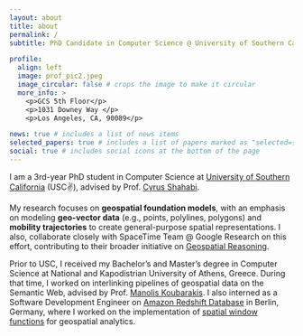 ```yaml
---
layout: about
title: about
permalink: /
subtitle: PhD Candidate in Computer Science @ University of Southern California

profile:
  align: left
  image: prof_pic2.jpeg
  image_circular: false # crops the image to make it circular
  more_info: >
    <p>GCS 5th Floor</p>
    <p>1031 Downey Way </p>
    <p>Los Angeles, CA, 90089</p>

news: true # includes a list of news items
selected_papers: true # includes a list of papers marked as "selected={true}"
social: true # includes social icons at the bottom of the page
---
```


I am a 3rd-year PhD student in Computer Science at [University of Southern California](https://www.usc.edu/) (USC✌️), advised by Prof. [Cyrus Shahabi](https://infolab.usc.edu/Shahabi/index.html).

My research focuses on **geospatial foundation models**, with an emphasis on modeling **geo-vector data** (e.g., points, polylines, polygons) and **mobility trajectories** to create general-purpose spatial representations. I also, collaborate closely with SpaceTime Team @ Google Research on this effort, contributing to their broader initiative on [Geospatial Reasoning](https://research.google/blog/geospatial-reasoning-unlocking-insights-with-generative-ai-and-multiple-foundation-models/).

Prior to USC, I received my Bachelor’s and Master’s degree in Computer Science at National and Kapodistrian University of Athens, Greece. During that time, I worked on interlinking pipelines of geospatial data on the Semantic Web, advised by Prof. [Manolis Koubarakis](https://cgi.di.uoa.gr/~koubarak/). I also interned as a Software Development Engineer on [Amazon Redshift Database](https://aws.amazon.com/pm/redshift/?gclid=CjwKCAiAudG5BhAREiwAWMlSjKXHfQFaRFcxBlGDVQPTzEI605CsjDNMrTLUA2cYb86-ak6ajGBhyBoCDIIQAvD_BwE&trk=765e8455-cae6-4207-a6bc-c454bfc2c9d8&sc_channel=ps&ef_id=CjwKCAiAudG5BhAREiwAWMlSjKXHfQFaRFcxBlGDVQPTzEI605CsjDNMrTLUA2cYb86-ak6ajGBhyBoCDIIQAvD_BwE:G:s&s_kwcid=AL!4422!3!651751058820!p!!g!!redshift%20business%20intelligence!19852662155!145019244657) in Berlin, Germany, where I worked on the implementation of [spatial window functions](https://docs.aws.amazon.com/redshift/latest/dg/geospatial-functions.html) for geospatial analytics.

<br>